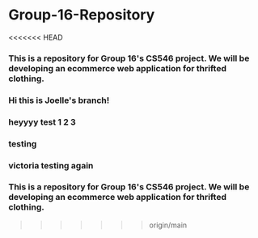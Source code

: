 # Group-16-Repository
<<<<<<< HEAD
### This is a repository for Group 16's CS546 project. We will be developing an ecommerce web application for thrifted clothing.

### Hi this is Joelle's branch!
### heyyyy test 1 2 3 
### testing
### victoria testing again

### This is a repository for Group 16's CS546 project. We will be developing an ecommerce web application for thrifted clothing.
>>>>>>> origin/main
